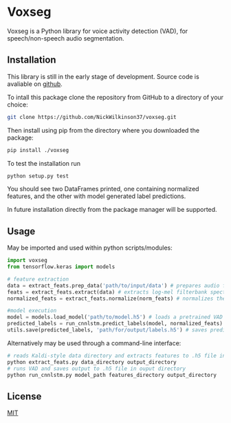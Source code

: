 # Voxseg

Voxseg is a Python library for voice activity detection (VAD), for speech/non-speech audio segmentation.

## Installation

This library is still in the early stage of development. Source code is avaliable on [github](https://github.com/NickWilkinson37/voxseg).

To intall this package clone the repository from GitHub to a directory of your choice:
```bash
git clone https://github.com/NickWilkinson37/voxseg.git
```
Then install using pip from the directory where you downloaded the package:
```bash
pip install ./voxseg
```

To test the installation run
```bash
python setup.py test
```
You should see two DataFrames printed, one containing normalized features, and the other with model generated label predictions.

In future installation directly from the package manager will be supported.

## Usage

May be imported and used within python scripts/modules:
```python
import voxseg
from tensorflow.keras import models

# feature extraction
data = extract_feats.prep_data('path/to/input/data') # prepares audio from Kaldi-style data directory
feats = extract_feats.extract(data) # extracts log-mel filterbank spectrogram features
normalized_feats = extract_feats.normalize(norm_feats) # normalizes the features

#model execution
model = models.load_model('path/to/model.h5') # loads a pretrained VAD model
predicted_labels = run_cnnlstm.predict_labels(model, normalized_feats) # runs the VAD model on features
utils.save(predicted_labels, 'path/for/output/labels.h5') # saves predicted labels to .h5 file
```
Alternatively may be used through a command-line interface:
```bash
# reads Kaldi-style data directory and extracts features to .h5 file in output directory
python extract_feats.py data_directory output_directory
# runs VAD and saves output to .h5 file in ouput directory
python run_cnnlstm.py model_path features_directory output_directory
```

## License
[MIT](https://choosealicense.com/licenses/mit/)
